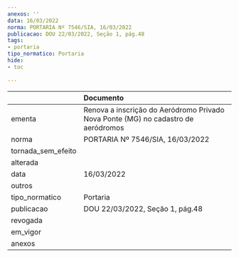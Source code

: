 ```yaml
---
anexos: ''
data: 16/03/2022
norma: PORTARIA Nº 7546/SIA, 16/03/2022
publicacao: DOU 22/03/2022, Seção 1, pág.48
tags:
- portaria
tipo_normatico: Portaria
hide: 
- toc 
 
---
```


|                    | Documento                                                                         |
|:-------------------|:----------------------------------------------------------------------------------|
| ementa             | Renova a inscrição do Aeródromo Privado Nova Ponte (MG) no cadastro de aeródromos |
| norma              | PORTARIA Nº 7546/SIA, 16/03/2022                                                  |
| tornada_sem_efeito |                                                                                   |
| alterada           |                                                                                   |
| data               | 16/03/2022                                                                        |
| outros             |                                                                                   |
| tipo_normatico     | Portaria                                                                          |
| publicacao         | DOU 22/03/2022, Seção 1, pág.48                                                   |
| revogada           |                                                                                   |
| em_vigor           |                                                                                   |
| anexos             |                                                                                   |
